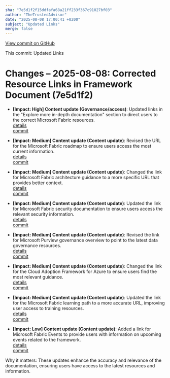 ```yaml
---
sha: "7e5d1f2f15ddfafa68a21ff233f367c91027bf03"
author: "TheTrustedAdvisor"
date: "2025-08-08 17:00:41 +0200"
subject: "Updated Links"
merge: false
---
```


[View commit on GitHub](https://github.com/TheTrustedAdvisor/FabricAdoptionFramework/commit/7e5d1f2f15ddfafa68a21ff233f367c91027bf03)

This commit: Updated Links

# Changes – 2025-08-08: Corrected Resource Links in Framework Document (7e5d1f2)

- **[Impact: High] Content update (Governance/access)**: Updated links in the "Explore more in-depth documentation" section to direct users to the correct Microsoft Fabric resources.  
   [details](/docs/about/changes/2025-08-08-updated-links)  
   [commit](https://github.com/TheTrustedAdvisor/FabricAdoptionFramework/commit/7e5d1f2f15ddfafa68a21ff233f367c91027bf03)

- **[Impact: Medium] Content update (Content update)**: Revised the URL for the Microsoft Fabric roadmap to ensure users access the most current information.  
   [details](/docs/about/changes/2025-08-08-updated-links)  
   [commit](https://github.com/TheTrustedAdvisor/FabricAdoptionFramework/commit/7e5d1f2f15ddfafa68a21ff233f367c91027bf03)

- **[Impact: Medium] Content update (Content update)**: Changed the link for Microsoft Fabric architecture guidance to a more specific URL that provides better context.  
   [details](/docs/about/changes/2025-08-08-updated-links)  
   [commit](https://github.com/TheTrustedAdvisor/FabricAdoptionFramework/commit/7e5d1f2f15ddfafa68a21ff233f367c91027bf03)

- **[Impact: Medium] Content update (Content update)**: Updated the link for Microsoft Fabric security documentation to ensure users access the relevant security information.  
   [details](/docs/about/changes/2025-08-08-updated-links)  
   [commit](https://github.com/TheTrustedAdvisor/FabricAdoptionFramework/commit/7e5d1f2f15ddfafa68a21ff233f367c91027bf03)

- **[Impact: Medium] Content update (Content update)**: Revised the link for Microsoft Purview governance overview to point to the latest data governance resources.  
   [details](/docs/about/changes/2025-08-08-updated-links)  
   [commit](https://github.com/TheTrustedAdvisor/FabricAdoptionFramework/commit/7e5d1f2f15ddfafa68a21ff233f367c91027bf03)

- **[Impact: Medium] Content update (Content update)**: Changed the link for the Cloud Adoption Framework for Azure to ensure users find the most relevant guidance.  
   [details](/docs/about/changes/2025-08-08-updated-links)  
   [commit](https://github.com/TheTrustedAdvisor/FabricAdoptionFramework/commit/7e5d1f2f15ddfafa68a21ff233f367c91027bf03)

- **[Impact: Medium] Content update (Content update)**: Updated the link for the Microsoft Fabric learning path to a more accurate URL, improving user access to training resources.  
   [details](/docs/about/changes/2025-08-08-updated-links)  
   [commit](https://github.com/TheTrustedAdvisor/FabricAdoptionFramework/commit/7e5d1f2f15ddfafa68a21ff233f367c91027bf03)

- **[Impact: Low] Content update (Content update)**: Added a link for Microsoft Fabric Events to provide users with information on upcoming events related to the framework.  
   [details](/docs/about/changes/2025-08-08-updated-links)  
   [commit](https://github.com/TheTrustedAdvisor/FabricAdoptionFramework/commit/7e5d1f2f15ddfafa68a21ff233f367c91027bf03)

Why it matters: These updates enhance the accuracy and relevance of the documentation, ensuring users have access to the latest resources and information.
